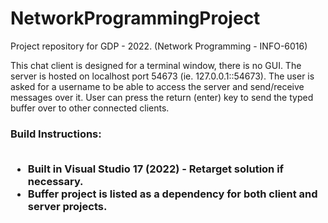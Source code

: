 # NetworkProgrammingProject

Project repository for GDP - 2022. (Network Programming - INFO-6016) </br>
     <p> This chat client is designed for a terminal window, there is no GUI. The server is hosted on localhost port 54673 (ie. 127.0.0.1::54673). The user is asked for a username to be able to access the server and send/receive messages over it. User can press the return (enter) key to send the typed buffer over to other connected clients.
    
<h3/> Build Instructions: <br/><br/>
    <ul>
      <li> Built in Visual Studio 17 (2022) - Retarget solution if necessary.
      <li> Buffer project is listed as a dependency for both client and server projects.
    <ul/>
